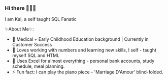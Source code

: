 ### Hi there 👨🏻‍🔧

I am Kai, a self taught SQL Fanatic   

✨About Me✨:

- 🔭 Medical + Early Childhood Education background | Currently in Customer Success
- 🌱 Loves working with numbers and learning new skills, I self - taught myself SQL and HTML
- 👯 Uses Excel for almost everything - personal bank accounts, study schedule, meal planning.
- ⚡ Fun fact: I can play the piano piece - 'Marriage D'Amour' blind-folded.

